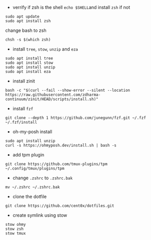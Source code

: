 
- verrify if zsh is the shell `echo $SHELL`and  install `zsh` if not  
```
sudo apt update
sudo apt install zsh
```

change bash to zsh
```
chsh -s $(which zsh)
```

- install `tree`, `stow`, `unzip` and `eza` 
```
sudo apt install tree
sudo apt install stow
sudo apt install unzip
sudo apt install eza
```

- install zinit
```
bash -c "$(curl --fail --show-error --silent --location https://raw.githubusercontent.com/zdharma-continuum/zinit/HEAD/scripts/install.sh)"
```

- install `fzf`
```
git clone --depth 1 https://github.com/junegunn/fzf.git ~/.fzf
~/.fzf/install
```

- oh-my-posh install
```
sudo apt install unzip
curl -s https://ohmyposh.dev/install.sh | bash -s
```

- add tpm plugin
```
git clone https://github.com/tmux-plugins/tpm ~/.config/tmux/plugins/tpm
```

- change `.zshrc` to `.zshrc.bak`
```
mv ~/.zshrc ~/.zshrc.bak
```

- clone the dotfile
```
git clone https://github.com/cent0x/dotfiles.git
```

- create symlink using stow
```
stow ohmy
stow zsh
stow tmux
```
